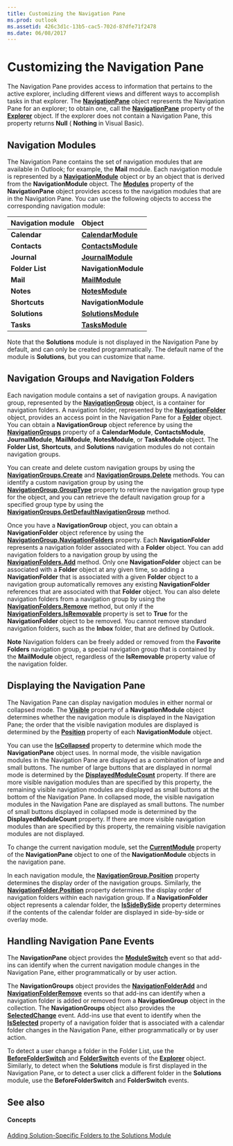 ```yaml
---
title: Customizing the Navigation Pane
ms.prod: outlook
ms.assetid: 426c3d1c-13b5-cac5-702d-87dfe71f2478
ms.date: 06/08/2017
---
```



# Customizing the Navigation Pane

The Navigation Pane provides access to information that pertains to the active explorer, including different views and different ways to accomplish tasks in that explorer. The  **[NavigationPane](navigationpane-object-outlook.md)** object represents the Navigation Pane for an explorer; to obtain one, call the **[NavigationPane](explorer-navigationpane-property-outlook.md)** property of the **[Explorer](explorer-object-outlook.md)** object. If the explorer does not contain a Navigation Pane, this property returns **Null** ( **Nothing** in Visual Basic).


## Navigation Modules

The Navigation Pane contains the set of navigation modules that are available in Outlook; for example, the  **Mail** module. Each navigation module is represented by a **[NavigationModule](navigationmodule-object-outlook.md)** object or by an object that is derived from the **NavigationModule** object. The **[Modules](navigationpane-modules-property-outlook.md)** property of the **NavigationPane** object provides access to the navigation modules that are in the Navigation Pane. You can use the following objects to access the corresponding navigation module:



|**Navigation module**|**Object**|
|:-----|:-----|
| **Calendar**| **[CalendarModule](calendarmodule-object-outlook.md)**|
| **Contacts**| **[ContactsModule](contactsmodule-object-outlook.md)**|
| **Journal**| **[JournalModule](journalmodule-object-outlook.md)**|
| **Folder List**| **NavigationModule**|
| **Mail**| **[MailModule](mailmodule-object-outlook.md)**|
| **Notes**| **[NotesModule](notesmodule-object-outlook.md)**|
| **Shortcuts**| **NavigationModule**|
| **Solutions**| **[SolutionsModule](solutionsmodule-object-outlook.md)**|
| **Tasks**| **[TasksModule](tasksmodule-object-outlook.md)**|
Note that the  **Solutions** module is not displayed in the Navigation Pane by default, and can only be created programmatically. The default name of the module is **Solutions**, but you can customize that name.


## Navigation Groups and Navigation Folders

Each navigation module contains a set of navigation groups. A navigation group, represented by the  **[NavigationGroup](navigationgroup-object-outlook.md)** object, is a container for navigation folders. A navigation folder, represented by the **[NavigationFolder](navigationfolder-object-outlook.md)** object, provides an access point in the Navigation Pane for a **[Folder](folder-object-outlook.md)** object. You can obtain a **NavigationGroup** object reference by using the **[NavigationGroups](navigationgroups-object-outlook.md)** property of a **CalendarModule**,  **ContactsModule**,  **JournalModule**,  **MailModule**,  **NotesModule**, or  **TasksModule** object. The **Folder List**,  **Shortcuts**, and  **Solutions** navigation modules do not contain navigation groups.

You can create and delete custom navigation groups by using the  **[NavigationGroups.Create](navigationgroups-create-method-outlook.md)** and **[NavigationGroups.Delete](navigationgroups-delete-method-outlook.md)** methods. You can identify a custom navigation group by using the **[NavigationGroup.GroupType](navigationgroup-grouptype-property-outlook.md)** property to retrieve the navigation group type for the object, and you can retrieve the default navigation group for a specified group type by using the **[NavigationGroups.GetDefaultNavigationGroup](navigationgroups-getdefaultnavigationgroup-method-outlook.md)** method.

Once you have a  **NavigationGroup** object, you can obtain a **NavigationFolder** object reference by using the **[NavigationGroup.NavigationFolders](navigationgroup-navigationfolders-property-outlook.md)** property. Each **NavigationFolder** represents a navigation folder associated with a **Folder** object. You can add navigation folders to a navigation group by using the **[NavigationFolders.Add](navigationfolders-add-method-outlook.md)** method. Only one **NavigationFolder** object can be associated with a **Folder** object at any given time, so adding a **NavigationFolder** that is associated with a given **Folder** object to a navigation group automatically removes any existing **NavigationFolder** references that are associated with that **Folder** object. You can also delete navigation folders from a navigation group by using the **[NavigationFolders.Remove](navigationfolders-remove-method-outlook.md)** method, but only if the **[NavigationFolders.IsRemovable](navigationfolder-isremovable-property-outlook.md)** property is set to **True** for the **NavigationFolder** object to be removed. You cannot remove standard navigation folders, such as the **Inbox** folder, that are defined by Outlook.


 **Note**  Navigation folders can be freely added or removed from the  **Favorite Folders** navigation group, a special navigation group that is contained by the **MailModule** object, regardless of the **IsRemovable** property value of the navigation folder.


## Displaying the Navigation Pane

The Navigation Pane can display navigation modules in either normal or collapsed mode. The  **[Visible](navigationmodule-visible-property-outlook.md)** property of a **NavigationModule** object determines whether the navigation module is displayed in the Navigation Pane; the order that the visible navigation modules are displayed is determined by the **[Position](navigationmodule-position-property-outlook.md)** property of each **NavigationModule** object.

You can use the  **[IsCollapsed](navigationpane-iscollapsed-property-outlook.md)** property to determine which mode the **NavigationPane** object uses. In normal mode, the visible navigation modules in the Navigation Pane are displayed as a combination of large and small buttons. The number of large buttons that are displayed in normal mode is determined by the **[DisplayedModuleCount](navigationpane-displayedmodulecount-property-outlook.md)** property. If there are more visible navigation modules than are specified by this property, the remaining visible navigation modules are displayed as small buttons at the bottom of the Navigation Pane. In collapsed mode, the visible navigation modules in the Navigation Pane are displayed as small buttons. The number of small buttons displayed in collapsed mode is determined by the **DisplayedModuleCount** property. If there are more visible navigation modules than are specified by this property, the remaining visible navigation modules are not displayed.

To change the current navigation module, set the  **[CurrentModule](navigationpane-currentmodule-property-outlook.md)** property of the **NavigationPane** object to one of the **NavigationModule** objects in the navigation pane.

In each navigation module, the  **[NavigationGroup.Position](navigationgroup-position-property-outlook.md)** property determines the display order of the navigation groups. Similarly, the **[NavigationFolder.Position](navigationfolder-position-property-outlook.md)** property determines the display order of navigation folders within each navigation group. If a **NavigationFolder** object represents a calendar folder, the **[IsSideBySide](navigationfolder-issidebyside-property-outlook.md)** property determines if the contents of the calendar folder are displayed in side-by-side or overlay mode.


## Handling Navigation Pane Events

The  **NavigationPane** object provides the **[ModuleSwitch](navigationpane-moduleswitch-event-outlook.md)** event so that add-ins can identify when the current navigation module changes in the Navigation Pane, either programmatically or by user action.

The  **NavigationGroups** object provides the **[NavigationFolderAdd](navigationgroups-navigationfolderadd-event-outlook.md)** and **[NavigationFolderRemove](navigationgroups-navigationfolderremove-event-outlook.md)** events so that add-ins can identify when a navigation folder is added or removed from a **NavigationGroup** object in the collection. The **NavigationGroups** object also provides the **[SelectedChange](navigationgroups-selectedchange-event-outlook.md)** event. Add-ins use that event to identify when the **[IsSelected](navigationfolder-isselected-property-outlook.md)** property of a navigation folder that is associated with a calendar folder changes in the Navigation Pane, either programmatically or by user action.

To detect a user change a folder in the Folder List, use the  **[BeforeFolderSwitch](explorer-beforefolderswitch-event-outlook.md)** and **[FolderSwitch](explorer-folderswitch-event-outlook.md)** events of the **[Explorer](explorer-object-outlook.md)** object. Similarly, to detect when the **Solutions** module is first displayed in the Navigation Pane, or to detect a user click a different folder in the **Solutions** module, use the **BeforeFolderSwitch** and **FolderSwitch** events.


## See also


#### Concepts


 [Adding Solution-Specific Folders to the Solutions Module](adding-solution-specific-folders-to-the-solutions-module.md)


